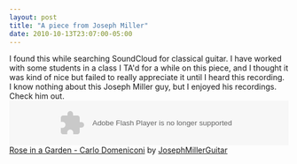 ```yaml
---
layout: post
title: "A piece from Joseph Miller"
date: 2010-10-13T23:07:00-05:00
---
```


I found this while searching SoundCloud for classical guitar. I have worked with some students in a class I TA'd for a while on this piece, and I thought it was kind of nice but failed to really appreciate it until I heard this recording. I know nothing about this Joseph Miller guy, but I enjoyed his recordings. Check him out.
<object height="81" width="100%"> <param name="movie" value="http://player.soundcloud.com/player.swf?url=http%3A%2F%2Fapi.soundcloud.com%2Ftracks%2F2530294%3Fsecret_token%3Ds-8IlFI&secret_url=false"></param><param name="allowscriptaccess" value="always"></param><embed allowscriptaccess="always" height="81" src="http://player.soundcloud.com/player.swf?url=http%3A%2F%2Fapi.soundcloud.com%2Ftracks%2F2530294%3Fsecret_token%3Ds-8IlFI&secret_url=false" type="application/x-shockwave-flash" width="100%"></embed> </object>  <a href="http://soundcloud.com/josephmillerguitar/rose-in-a-garden-carlo-domeniconi">Rose in a Garden - Carlo Domeniconi</a> by <a href="http://soundcloud.com/josephmillerguitar">JosephMillerGuitar</a>
 

